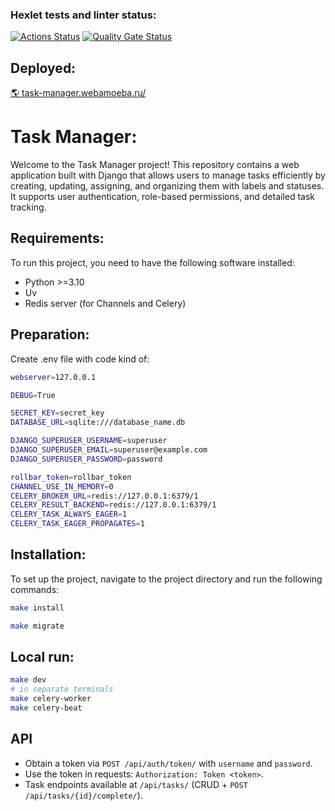### Hexlet tests and linter status:
[![Actions Status](https://github.com/webAmoeba/python-project-52/actions/workflows/hexlet-check.yml/badge.svg)](https://github.com/webAmoeba/python-project-52/actions)
[![Quality Gate Status](https://sonarcloud.io/api/project_badges/measure?project=webAmoeba_python-project-52&metric=alert_status)](https://sonarcloud.io/summary/new_code?id=webAmoeba_python-project-52)

## Deployed:
[🌎 task-manager.webamoeba.ru/](https://task-manager.webamoeba.ru/)

# Task Manager:
Welcome to the Task Manager project! This repository contains a web application built with Django that allows users to manage tasks efficiently by creating, updating, assigning, and organizing them with labels and statuses. It supports user authentication, role-based permissions, and detailed task tracking.

## Requirements:
To run this project, you need to have the following software installed:
- Python >=3.10
- Uv
- Redis server (for Channels and Celery)

## Preparation:
Create .env file with code kind of:
```bash
webserver=127.0.0.1

DEBUG=True

SECRET_KEY=secret_key
DATABASE_URL=sqlite:///database_name.db

DJANGO_SUPERUSER_USERNAME=superuser
DJANGO_SUPERUSER_EMAIL=superuser@example.com
DJANGO_SUPERUSER_PASSWORD=password

rollbar_token=rollbar_token
CHANNEL_USE_IN_MEMORY=0
CELERY_BROKER_URL=redis://127.0.0.1:6379/1
CELERY_RESULT_BACKEND=redis://127.0.0.1:6379/1
CELERY_TASK_ALWAYS_EAGER=1
CELERY_TASK_EAGER_PROPAGATES=1
```

## Installation:
To set up the project, navigate to the project directory and run the following commands:
```bash
make install
```
```bash
make migrate
```

## Local run:
```bash
make dev
# in separate terminals
make celery-worker
make celery-beat
```

## API
- Obtain a token via `POST /api/auth/token/` with `username` and `password`.
- Use the token in requests: `Authorization: Token <token>`.
- Task endpoints available at `/api/tasks/` (CRUD + `POST /api/tasks/{id}/complete/`).
